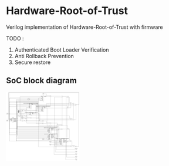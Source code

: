 # Hardware-Root-of-Trust

Verilog implementation of Hardware-Root-of-Trust with firmware

TODO :

1. Authenticated Boot Loader Verification
2. Anti Rollback Prevention
3. Secure restore


## SoC block diagram

<img src="images/soc.png" alt="docker" width="200"/>
